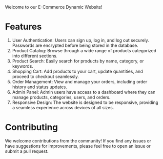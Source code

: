 Welcome to our E-Commerce Dynamic Website!

# Features  
1. User Authentication: Users can sign up, log in, and log out securely. Passwords are encrypted before being stored in the database.
2. Product Catalog: Browse through a wide range of products categorized into different sections.
3. Product Search: Easily search for products by name, category, or keywords.
4. Shopping Cart: Add products to your cart, update quantities, and proceed to checkout seamlessly.
5. Order Management: View and manage your orders, including order history and status updates.
6. Admin Panel: Admin users have access to a dashboard where they can manage products, categories, users, and orders.
7. Responsive Design: The website is designed to be responsive, providing a seamless experience across devices of all sizes.

# Contributing  
We welcome contributions from the community! If you find any issues or have suggestions for improvements, please feel free to open an issue or submit a pull request.
